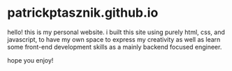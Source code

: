 # patrickptasznik.github.io

hello! this is my personal website. i built this site using purely html, css, and javascript, to have my own space to express my creativity as well as learn some front-end development skills as a mainly backend focused engineer.

hope you enjoy!
